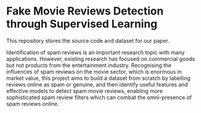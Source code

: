﻿# Fake Movie Reviews Detection through Supervised Learning

This repository stores the source code and dataset for our paper.

Identification of spam reviews is an important research topic with many applications. However, existing research has focused on commercial goods but not products from the entertainment industry. Recognising the influences of spam reviews on the movie sector, which is enormous in market value, this project aims to build a dataset from scratch by labelling reviews online as spam or genuine, and then identify useful features and effective models to detect spam movie reviews, enabling more sophisticated spam review filters which can combat the omni-presence of spam reviews online.
